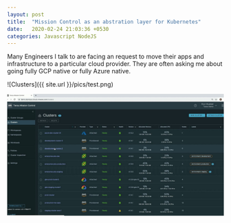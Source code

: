 ```yaml
---
layout: post
title:  "Mission Control as an abstration layer for Kubernetes"
date:   2020-02-24 21:03:36 +0530
categories: Javascript NodeJS
---
```

Many Engineers I talk to are facing an request to move their apps and infrastructure to a particular cloud provider. They are often asking me about going fully GCP native or fully Azure native. 

![Clusters]({{ site.url }}/pics/test.png)

![image](/pics/test.png)

<img src="/pics/test.pngg" alt="">



